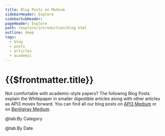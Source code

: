 ```yaml
---
title: Blog Posts on Medium
sidebarHeader: Explore
sidebarSubHeader:
pageHeader: Explore
path: /explore/introduction/blog.html
outline: deep
tags:
  - blog
  - posts
  - articles
  - academic
---
```


<PageHeader/>

<SearchHighlight/>

# {{$frontmatter.title}}

Not comfortable with academic-style papers? The following Blog Posts explain the
Whitepaper in smaller digestible articles along with other articles as API3
moves forward. You can find all our blog posts on
[API3 Medium](https://medium.com/api3)<externalLinkImage/> or on
[Benligiray Medium](https://bbenligiray.medium.com)<externalLinkImage/>.

<Tabs>

@tab:By Category

<BlogPosts show="byCategories" ignoreTabsSlot="true"/>

@tab:By Date

<BlogPosts show="byDates" ignoreTabsSlot="true"/>

</Tabs>
